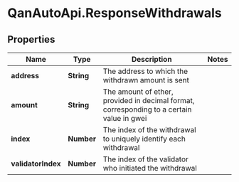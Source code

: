 # QanAutoApi.ResponseWithdrawals

## Properties

Name | Type | Description | Notes
------------ | ------------- | ------------- | -------------
**address** | **String** | The address to which the withdrawn amount is sent | 
**amount** | **String** | The amount of ether, provided in decimal format, corresponding to a certain value in gwei | 
**index** | **Number** | The index of the withdrawal to uniquely identify each withdrawal | 
**validatorIndex** | **Number** | The index of the validator who initiated the withdrawal | 


